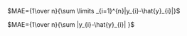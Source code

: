 $MAE={1\over n}{\sum \limits _{i=1}^{n}|y_{i}-\hat{y}_{i}|}$

$MAE={1\over n}{\sum |y_{i}-\hat{y}_{i}| }$
